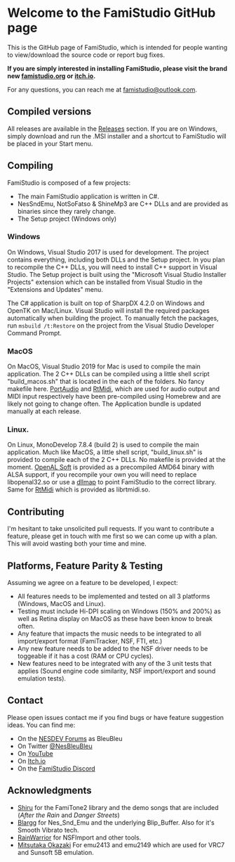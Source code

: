 # Welcome to the FamiStudio GitHub page
This is the GitHub page of FamiStudio, which is intended for people wanting to view/download the source code or report bug fixes.

**If you are simply interested in installing FamiStudio, please visit the brand new [famistudio.org](https://famistudio.org/) or [itch.io](https://bleubleu.itch.io/famistudio).**

For any questions, you can reach me at [famistudio@outlook.com](mailto:famistudio@outlook.com).

## Compiled versions
All releases are available in the [Releases](https://github.com/BleuBleu/FamiStudio/releases) section. If you are on Windows, simply download and run the .MSI installer and a shortcut to FamiStudio will be placed in your Start menu.

## Compiling
FamiStudio is composed of a few projects:
- The main FamiStudio application is written in C#. 
- NesSndEmu, NotSoFatso & ShineMp3 are C++ DLLs and are provided as binaries since they rarely change. 
- The Setup project (Windows only)

### Windows
On Windows, Visual Studio 2017 is used for development. The project contains everything, including both DLLs and the Setup project. In you plan to recompile the C++ DLLs, you will need to install C++ support in Visual Studio. The Setup project is built using the "Microsoft Visual Studio Installer Projects" extension which can be installed from Visual Studio in the "Extensions and Updates" menu.

The C# application is built on top of SharpDX 4.2.0 on Windows and OpenTK on Mac/Linux. Visual Studio will install the required packages automatically when building the project. To manually fetch the packages, run `msbuild /t:Restore` on the project from the Visual Studio Developer Command Prompt.

### MacOS
On MacOS, Visual Studio 2019 for Mac is used to compile the main application. The 2 C++ DLLs can be compiled using a little shell script "build_macos.sh" that is located in the each of the folders. No fancy makefile here. [PortAudio](http://www.portaudio.com/) and [RtMidi](https://www.music.mcgill.ca/~gary/rtmidi/), which are used for audio output and MIDI input respectively have been pre-compiled using Homebrew and are likely not going to change often. The Application bundle is updated manually at each release.

### Linux.
On Linux, MonoDevelop 7.8.4 (build 2) is used to compile the main application. Much like MacOS, a little shell script, "build_linux.sh" is provided to compile each of the 2 C++ DLLs. No makefile is provided at the moment. [OpenAL Soft](https://openal-soft.org/) is provided as a precompiled AMD64 binary with ALSA support, if you recompile your own you will need to replace libopenal32.so or use a [dllmap](https://www.mono-project.com/docs/advanced/pinvoke/dllmap/) to point FamiStudio to the correct library. Same for [RtMidi](https://www.music.mcgill.ca/~gary/rtmidi/) which is provided as librtmidi.so.

## Contributing
I'm hesitant to take unsolicited pull requests. If you want to contribute a feature, please get in touch with me first so we can come up with a plan. This will avoid wasting both your time and mine.

## Platforms, Feature Parity & Testing
Assuming we agree on a feature to be developed, I expect:
- All features needs to be implemented and tested on all 3 platforms (Windows, MacOS and Linux). 
- Testing must include Hi-DPI scaling on Windows (150% and 200%) as well as Retina display on MacOS as these have been know to break often.
- Any feature that impacts the music needs to be integrated to all import/export format (FamiTracker, NSF, FTI, etc.)
- Any new feature needs to be added to the NSF driver needs to be toggeable if it has a cost (RAM or CPU cycles).
- New features need to be integrated with any of the 3 unit tests that applies (Sound engine code similarity, NSF import/export and sound emulation tests).

## Contact
Please open issues contact me if you find bugs or have feature suggestion ideas. 
You can find me:
- On the [NESDEV Forums](https://forums.nesdev.com/) as BleuBleu 
- On Twitter [@NesBleuBleu](http://www.twitter.com/nesbleubleu)
- On [YouTube](https://www.youtube.com/channel/UC-dGLo2XZqXNA_aOYjaucgA?view_as=subscriber)
- On [Itch.io](https://bleubleu.itch.io/famistudio)
- On the [FamiStudio Discord](https://discord.gg/88UPmxh)

## Acknowledgments
- [Shiru](https://shiru.untergrund.net/code.shtml) for the FamiTone2 library and the demo songs that are included (_After the Rain_ and _Danger Streets_)
- [Blargg](http://www.slack.net/~ant/) for Nes_Snd_Emu and the underlying Blip_Buffer. Also for it's Smooth Vibrato tech.
- [RainWarrior](http://rainwarrior.ca) for NSFImport and other tools.
- [Mitsutaka Okazaki](https://github.com/okaxaki) For emu2413 and emu2149 which are used for VRC7 and Sunsoft 5B emulation.

